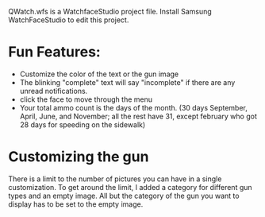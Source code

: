 QWatch.wfs is a WatchfaceStudio project file. Install Samsung WatchFaceStudio to edit this project.

# Fun Features:
 - Customize the color of the text or the gun image
 - The blinking "complete" text will say "incomplete" if there are any unread notifications.
 - click the face to move through the menu
 - Your total ammo count is the days of the month. (30 days September, April, June, and November; all the rest have 31, except february who got 28 days for speeding on the sidewalk)


# Customizing the gun
There is a limit to the number of pictures you can have in a single customization. To get around the limit, I added a category for different gun types and an empty image.
All but the category of the gun you want to display has to be set to the empty image.
